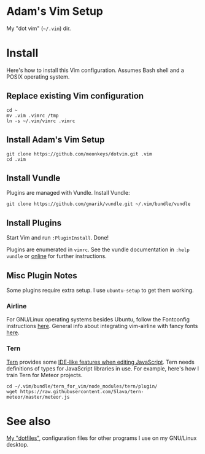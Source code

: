 # Adam's Vim Setup

My "dot vim" (`~/.vim`) dir.

# Install

Here's how to install this Vim configuration. Assumes Bash shell and a POSIX
operating system.

## Replace existing Vim configuration

    cd ~
    mv .vim .vimrc /tmp
    ln -s ~/.vim/vimrc .vimrc

## Install Adam's Vim Setup

    git clone https://github.com/meonkeys/dotvim.git .vim
    cd .vim

## Install Vundle

Plugins are managed with Vundle. Install Vundle:

    git clone https://github.com/gmarik/vundle.git ~/.vim/bundle/vundle

## Install Plugins

Start Vim and run `:PluginInstall`. Done!

Plugins are enumerated in `vimrc`. See the vundle documentation in `:help
vundle` or [online](https://github.com/gmarik/Vundle.vim) for further
instructions.

## Misc Plugin Notes

Some plugins require extra setup. I use `ubuntu-setup` to get them working.

### Airline

For GNU/Linux operating systems besides Ubuntu, follow the Fontconfig
instructions
[here](https://powerline.readthedocs.org/en/master/installation/linux.html#fontconfig).
General info about integrating vim-airline with fancy fonts
[here](https://github.com/bling/vim-airline#integrating-with-powerline-fonts).

### Tern

[Tern](http://ternjs.net/) provides some [IDE-like features when editing
JavaScript](https://www.youtube.com/watch?v=TIE9ZOqlvFo). Tern needs
definitions of types for JavaScript libraries in use. For example, here's how I
train Tern for Meteor projects.

    cd ~/.vim/bundle/tern_for_vim/node_modules/tern/plugin/
    wget https://raw.githubusercontent.com/Slava/tern-meteor/master/meteor.js

# See also

[My "dotfiles"](https://gitlab.com/meonkeys/dotfiles), configuration files for
other programs I use on my GNU/Linux desktop.
